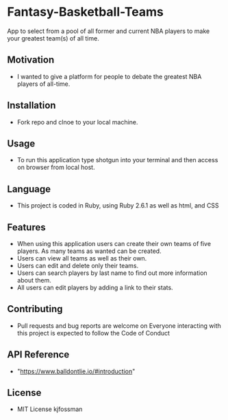 # Fantasy-Basketball-Teams
App to select from a pool of all former and current NBA players to make your greatest team(s) of all time. 

## Motivation
- I wanted to give a platform for people to debate the greatest NBA players of all-time.

## Installation
- Fork repo and clnoe to your local machine.

## Usage
- To run this application type shotgun into your terminal and then access on browser from local host.

## Language 
- This project is coded in Ruby, using Ruby 2.6.1 as well as html, and CSS

## Features 
- When using this application users can create their own teams of five players.  As many teams as wanted can be created.  
- Users can view all teams as well as their own.  
- Users can edit and delete only their teams.  
- Users can search players by last name to find out more information about them.
- All users can edit players by adding a link to their stats.

## Contributing
- Pull requests and bug reports are welcome on  Everyone interacting with this project is expected to follow the Code of Conduct

## API Reference
- "https://www.balldontlie.io/#introduction"

## License
- MIT License kjfossman

